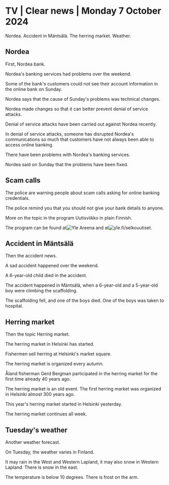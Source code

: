 # TV \| Clear news \| Monday 7 October 2024

Nordea. Accident in Mäntsälä. The herring market. Weather.

## Nordea

First, Nordea bank.

Nordea's banking services had problems over the weekend.

Some of the bank's customers could not see their account information in the online bank on Sunday.

Nordea says that the cause of Sunday's problems was technical changes.

Nordea made changes so that it can better prevent denial of service attacks.

Denial of service attacks have been carried out against Nordea recently.

In denial of service attacks, someone has disrupted Nordea's communications so much that customers have not always been able to access online banking.

There have been problems with Nordea's banking services.

Nordea said on Sunday that the problems have been fixed.

## Scam calls

The police are warning people about scam calls asking for online banking credentials.

The police remind you that you should not give your bank details to anyone.

More on the topic in the program Uutisviikko in plain Finnish.

The program can be found at![Yle Areena](https://areena.yle.fi/podcastit/1-71747728) and at![yle.fi/selkouutiset](https://yle.fi/a/74-20116156).

## Accident in Mäntsälä

Then the accident news.

A sad accident happened over the weekend.

A 6-year-old child died in the accident.

The accident happened in Mäntsälä, when a 6-year-old and a 5-year-old boy were climbing the scaffolding.

The scaffolding fell, and one of the boys died. One of the boys was taken to hospital.

## Herring market

Then the topic Herring market.

The herring market in Helsinki has started.

Fishermen sell herring at Helsinki's market square.

The herring market is organized every autumn.

Åland fisherman Gerd Bergman participated in the herring market for the first time already 40 years ago.

The herring market is an old event. The first herring market was organized in Helsinki almost 300 years ago.

This year's herring market started in Helsinki yesterday.

The herring market continues all week.

## Tuesday's weather

Another weather forecast.

On Tuesday, the weather varies in Finland.

It may rain in the West and Western Lapland, it may also snow in Western Lapland. There is snow in the east.

The temperature is below 10 degrees. There is frost on the arm.

